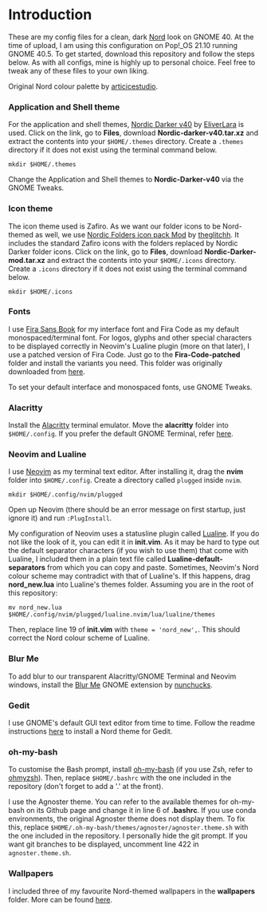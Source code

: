﻿# Introduction

These are my config files for a clean, dark [Nord](https://www.nordtheme.com/) look on GNOME 40. At the time of upload, I am using this configuration on Pop!_OS 21.10 running GNOME 40.5.
To get started, download this repository and follow the steps below. As with all configs, mine is highly up to personal choice. Feel free to tweak any of these files to your own liking.

Original Nord colour palette by [articicestudio](https://github.com/arcticicestudio).

### Application and Shell theme

For the application and shell themes, [Nordic Darker v40](https://www.gnome-look.org/p/1267246/) by [EliverLara](https://www.gnome-look.org/u/eliverlara) is used. Click on the link, go to **Files**, download **Nordic-darker-v40.tar.xz** and extract the contents into your `$HOME/.themes` directory. Create a `.themes` directory if it does not exist using the terminal command below.

    mkdir $HOME/.themes

Change the Application and Shell themes to **Nordic-Darker-v40** via the GNOME Tweaks.

### Icon theme

The icon theme used is Zafiro. As we want our folder icons to be Nord-themed as well, we use [Nordic Folders icon pack Mod](https://www.gnome-look.org/p/1473069/) by [theglitchh](https://www.gnome-look.org/u/theglitchh). It includes the standard Zafiro icons with the folders replaced by Nordic Darker folder icons. Click on the link, go to **Files**, download **Nordic-Darker-mod.tar.xz** and extract the contents into your `$HOME/.icons` directory. Create a `.icons` directory if it does not exist using the terminal command below.

    mkdir $HOME/.icons
    
### Fonts

I use [Fira Sans Book](https://www.fontsquirrel.com/fonts/fira-sans) for my interface font and Fira Code as my default monospaced/terminal font. For logos, glyphs and other special characters to be displayed correctly in Neovim's Lualine plugin (more on that later), I use a patched version of Fira Code. Just go to the **Fira-Code-patched** folder and install the variants you need. This folder was originally downloaded from [here](https://www.nerdfonts.com/font-downloads).

To set your default interface and monospaced fonts, use GNOME Tweaks.

### Alacritty

Install the [Alacritty](https://github.com/alacritty/alacritty) terminal emulator. Move the **alacritty** folder into `$HOME/.config`. If you prefer the default GNOME Terminal, refer [here](https://github.com/arcticicestudio/nord-gnome-terminal).

### Neovim and Lualine

I use [Neovim](https://github.com/neovim/neovim) as my terminal text editor. After installing it, drag the **nvim** folder into `$HOME/.config`. Create a directory called `plugged` inside `nvim`.

    mkdir $HOME/.config/nvim/plugged

Open up Neovim (there should be an error message on first startup, just ignore it) and run `:PlugInstall`. 

My configuration of Neovim uses a statusline plugin called [Lualine](https://github.com/nvim-lualine/lualine.nvim). If you do not like the look of it, you can edit it in **init.vim**. As it may be hard to type out the default separator characters (if you wish to use them) that come with Lualine, I included them in a plain text file called **Lualine-default-separators** from which you can copy and paste.
Sometimes, Neovim's Nord colour scheme may contradict with that of Lualine's. If this happens, drag **nord_new.lua** into Lualine's themes folder. Assuming you are in the root of this repository:

    mv nord_new.lua $HOME/.config/nvim/plugged/lualine.nvim/lua/lualine/themes
   
   Then, replace line 19 of **init.vim** with `theme = 'nord_new',`. This should correct the Nord colour scheme of Lualine.
   
### Blur Me

To add blur to our transparent Alacritty/GNOME Terminal and Neovim windows, install the [Blur Me](https://extensions.gnome.org/extension/4236/blur-me/) GNOME extension by [nunchucks](https://extensions.gnome.org/accounts/profile/nunchucks). 

### Gedit

I use GNOME's default GUI text editor from time to time. Follow the readme instructions [here](https://github.com/arcticicestudio/nord-gedit) to install a Nord theme for Gedit.

### oh-my-bash

To customise the Bash prompt, install [oh-my-bash](https://github.com/ohmybash/oh-my-bash) (if you use Zsh, refer to [ohmyzsh](https://github.com/ohmyzsh/ohmyzsh)). Then, replace `$HOME/.bashrc` with the one included in the repository (don't forget to add a '.' at the front). 

I use the Agnoster theme. You can refer to the available themes for oh-my-bash on its Github page and change it in line 6 of **.bashrc**. If you use conda environments, the original Agnoster theme does not display them. To fix this, replace `$HOME/.oh-my-bash/themes/agnoster/agnoster.theme.sh` with the one included in the repository. I personally hide the git prompt. If you want git branches to be displayed, uncomment line 422 in `agnoster.theme.sh`.

### Wallpapers

I included three of my favourite Nord-themed wallpapers in the **wallpapers** folder. More can be found [here](https://github.com/linuxdotexe/nordic-wallpapers).
